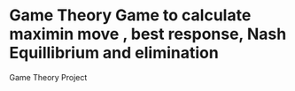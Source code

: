 # Game Theory Game to calculate maximin move , best response, Nash Equillibrium and elimination
 Game Theory Project
